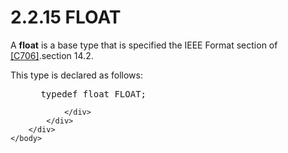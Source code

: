 <html dir="LTR" xmlns:mshelp="http://msdn.microsoft.com/mshelp" xmlns:ddue="http://ddue.schemas.microsoft.com/authoring/2003/5" xmlns:xlink="http://www.w3.org/1999/xlink" xmlns:tool="http://www.microsoft.com/tooltip">
    <head>
        <meta http-equiv="Content-Type" content="text/html; CHARSET=utf-8"></meta>
        <meta name="save" content="history"></meta>
        <title>2.2.15 FLOAT</title>
        <xml>
            <mshelp:toctitle title="2.2.15 FLOAT"></mshelp:toctitle>
            <mshelp:rltitle title="[MS-DTYP]: FLOAT"></mshelp:rltitle>
            <mshelp:keyword index="A" term="73ba97b0-bbe5-483d-a0a8-46298ebcb160"></mshelp:keyword>
            <mshelp:attr name="DCSext.ContentType" value="open specification"></mshelp:attr>
            <mshelp:attr name="AssetID" value="73ba97b0-bbe5-483d-a0a8-46298ebcb160"></mshelp:attr>
            <mshelp:attr name="TopicType" value="kbRef"></mshelp:attr>
            <mshelp:attr name="DCSext.Title" value="[MS-DTYP]: FLOAT" />
        </xml>
    </head>
    <body>
        <div id="header">
            <h1 class="heading">2.2.15 FLOAT</h1>
        </div>
        <div id="mainSection">
            <div id="mainBody">
                <div id="allHistory" class="saveHistory"></div>
                <div id="sectionSection0" class="section" name="collapseableSection">
                    

<p>A <b>float</b> is a base type that is specified the IEEE
Format section of <a href="https://go.microsoft.com/fwlink/?LinkId=89824">[C706]</a>.section
14.2.</p>

<p>This type is declared as follows:</p>

<dl>
<dd>
<div><pre> typedef float FLOAT;
</pre></div>
</dd></dl>


                </div>
            </div>
        </div>
    </body>
</html>